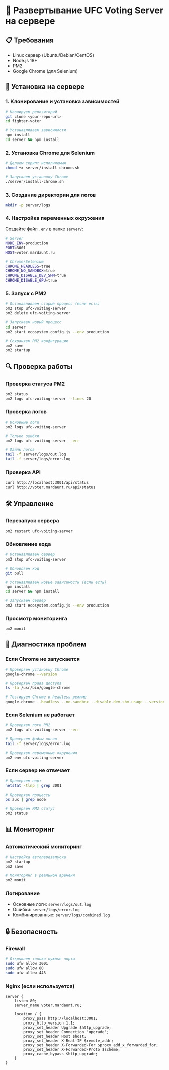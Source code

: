 # 🚀 Развертывание UFC Voting Server на сервере

## 📋 Требования

- Linux сервер (Ubuntu/Debian/CentOS)
- Node.js 18+
- PM2
- Google Chrome (для Selenium)

## 🔧 Установка на сервере

### 1. Клонирование и установка зависимостей

```bash
# Клонируем репозиторий
git clone <your-repo-url>
cd fighter-voter

# Устанавливаем зависимости
npm install
cd server && npm install
```

### 2. Установка Chrome для Selenium

```bash
# Делаем скрипт исполняемым
chmod +x server/install-chrome.sh

# Запускаем установку Chrome
./server/install-chrome.sh
```

### 3. Создание директории для логов

```bash
mkdir -p server/logs
```

### 4. Настройка переменных окружения

Создайте файл `.env` в папке `server/`:

```bash
# Server
NODE_ENV=production
PORT=3001
HOST=voter.mardaunt.ru

# Chrome/Selenium
CHROME_HEADLESS=true
CHROME_NO_SANDBOX=true
CHROME_DISABLE_DEV_SHM=true
CHROME_DISABLE_GPU=true
```

### 5. Запуск с PM2

```bash
# Останавливаем старый процесс (если есть)
pm2 stop ufc-voiting-server
pm2 delete ufc-voiting-server

# Запускаем новый процесс
cd server
pm2 start ecosystem.config.js --env production

# Сохраняем PM2 конфигурацию
pm2 save
pm2 startup
```

## 🔍 Проверка работы

### Проверка статуса PM2
```bash
pm2 status
pm2 logs ufc-voiting-server --lines 20
```

### Проверка логов
```bash
# Основные логи
pm2 logs ufc-voiting-server

# Только ошибки
pm2 logs ufc-voiting-server --err

# Файлы логов
tail -f server/logs/out.log
tail -f server/logs/error.log
```

### Проверка API
```bash
curl http://localhost:3001/api/status
curl http://voter.mardaunt.ru/api/status
```

## 🛠️ Управление

### Перезапуск сервера
```bash
pm2 restart ufc-voiting-server
```

### Обновление кода
```bash
# Останавливаем сервер
pm2 stop ufc-voiting-server

# Обновляем код
git pull

# Устанавливаем новые зависимости (если есть)
npm install
cd server && npm install

# Запускаем сервер
pm2 start ecosystem.config.js --env production
```

### Просмотр мониторинга
```bash
pm2 monit
```

## 🐛 Диагностика проблем

### Если Chrome не запускается
```bash
# Проверяем установку Chrome
google-chrome --version

# Проверяем права доступа
ls -la /usr/bin/google-chrome

# Тестируем Chrome в headless режиме
google-chrome --headless --no-sandbox --disable-dev-shm-usage --version
```

### Если Selenium не работает
```bash
# Проверяем логи PM2
pm2 logs ufc-voiting-server --err

# Проверяем файлы логов
tail -f server/logs/error.log

# Проверяем переменные окружения
pm2 env ufc-voiting-server
```

### Если сервер не отвечает
```bash
# Проверяем порт
netstat -tlnp | grep 3001

# Проверяем процессы
ps aux | grep node

# Проверяем PM2 статус
pm2 status
```

## 📊 Мониторинг

### Автоматический мониторинг
```bash
# Настройка автоперезапуска
pm2 startup
pm2 save

# Мониторинг в реальном времени
pm2 monit
```

### Логирование
- Основные логи: `server/logs/out.log`
- Ошибки: `server/logs/error.log`
- Комбинированные: `server/logs/combined.log`

## 🔒 Безопасность

### Firewall
```bash
# Открываем только нужные порты
sudo ufw allow 3001
sudo ufw allow 80
sudo ufw allow 443
```

### Nginx (если используется)
```nginx
server {
    listen 80;
    server_name voter.mardaunt.ru;
    
    location / {
        proxy_pass http://localhost:3001;
        proxy_http_version 1.1;
        proxy_set_header Upgrade $http_upgrade;
        proxy_set_header Connection 'upgrade';
        proxy_set_header Host $host;
        proxy_set_header X-Real-IP $remote_addr;
        proxy_set_header X-Forwarded-For $proxy_add_x_forwarded_for;
        proxy_set_header X-Forwarded-Proto $scheme;
        proxy_cache_bypass $http_upgrade;
    }
}
``` 